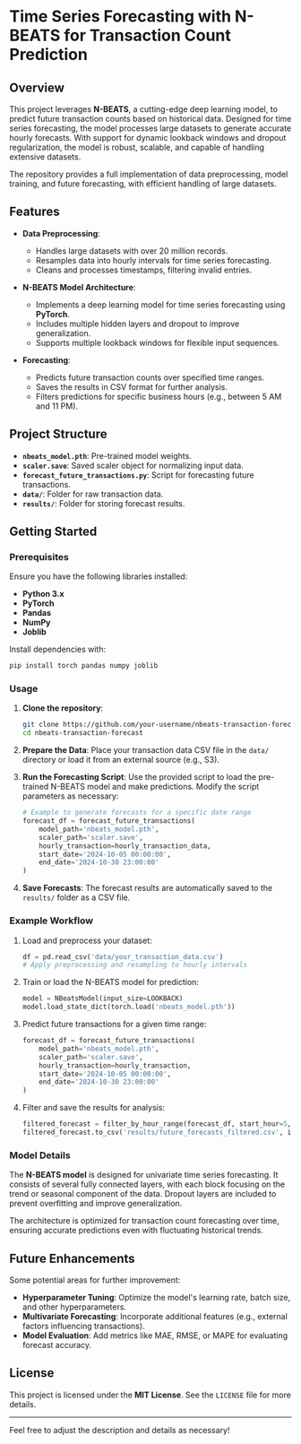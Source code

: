 
# Time Series Forecasting with N-BEATS for Transaction Count Prediction

## Overview

This project leverages **N-BEATS**, a cutting-edge deep learning model, to predict future transaction counts based on historical data. Designed for time series forecasting, the model processes large datasets to generate accurate hourly forecasts. With support for dynamic lookback windows and dropout regularization, the model is robust, scalable, and capable of handling extensive datasets.

The repository provides a full implementation of data preprocessing, model training, and future forecasting, with efficient handling of large datasets.

## Features

- **Data Preprocessing**: 
  - Handles large datasets with over 20 million records.
  - Resamples data into hourly intervals for time series forecasting.
  - Cleans and processes timestamps, filtering invalid entries.
  
- **N-BEATS Model Architecture**:
  - Implements a deep learning model for time series forecasting using **PyTorch**.
  - Includes multiple hidden layers and dropout to improve generalization.
  - Supports multiple lookback windows for flexible input sequences.

- **Forecasting**:
  - Predicts future transaction counts over specified time ranges.
  - Saves the results in CSV format for further analysis.
  - Filters predictions for specific business hours (e.g., between 5 AM and 11 PM).

## Project Structure

- **`nbeats_model.pth`**: Pre-trained model weights.
- **`scaler.save`**: Saved scaler object for normalizing input data.
- **`forecast_future_transactions.py`**: Script for forecasting future transactions.
- **`data/`**: Folder for raw transaction data.
- **`results/`**: Folder for storing forecast results.

## Getting Started

### Prerequisites

Ensure you have the following libraries installed:
- **Python 3.x**
- **PyTorch**
- **Pandas**
- **NumPy**
- **Joblib**

Install dependencies with:
```bash
pip install torch pandas numpy joblib
```

### Usage

1. **Clone the repository**:
   ```bash
   git clone https://github.com/your-username/nbeats-transaction-forecast.git
   cd nbeats-transaction-forecast
   ```

2. **Prepare the Data**:
   Place your transaction data CSV file in the `data/` directory or load it from an external source (e.g., S3).

3. **Run the Forecasting Script**:
   Use the provided script to load the pre-trained N-BEATS model and make predictions. Modify the script parameters as necessary:
   ```python
   # Example to generate forecasts for a specific date range
   forecast_df = forecast_future_transactions(
       model_path='nbeats_model.pth',
       scaler_path='scaler.save',
       hourly_transaction=hourly_transaction_data,
       start_date='2024-10-05 00:00:00',
       end_date='2024-10-30 23:00:00'
   )
   ```

4. **Save Forecasts**:
   The forecast results are automatically saved to the `results/` folder as a CSV file.

### Example Workflow

1. Load and preprocess your dataset:
   ```python
   df = pd.read_csv('data/your_transaction_data.csv')
   # Apply preprocessing and resampling to hourly intervals
   ```
   
2. Train or load the N-BEATS model for prediction:
   ```python
   model = NBeatsModel(input_size=LOOKBACK)
   model.load_state_dict(torch.load('nbeats_model.pth'))
   ```

3. Predict future transactions for a given time range:
   ```python
   forecast_df = forecast_future_transactions(
       model_path='nbeats_model.pth',
       scaler_path='scaler.save',
       hourly_transaction=hourly_transaction,
       start_date='2024-10-05 00:00:00',
       end_date='2024-10-30 23:00:00'
   )
   ```

4. Filter and save the results for analysis:
   ```python
   filtered_forecast = filter_by_hour_range(forecast_df, start_hour=5, end_hour=23)
   filtered_forecast.to_csv('results/future_forecasts_filtered.csv', index=False)
   ```

### Model Details

The **N-BEATS model** is designed for univariate time series forecasting. It consists of several fully connected layers, with each block focusing on the trend or seasonal component of the data. Dropout layers are included to prevent overfitting and improve generalization.

The architecture is optimized for transaction count forecasting over time, ensuring accurate predictions even with fluctuating historical trends.

## Future Enhancements

Some potential areas for further improvement:
- **Hyperparameter Tuning**: Optimize the model's learning rate, batch size, and other hyperparameters.
- **Multivariate Forecasting**: Incorporate additional features (e.g., external factors influencing transactions).
- **Model Evaluation**: Add metrics like MAE, RMSE, or MAPE for evaluating forecast accuracy.

## License

This project is licensed under the **MIT License**. See the `LICENSE` file for more details.

---

Feel free to adjust the description and details as necessary!
